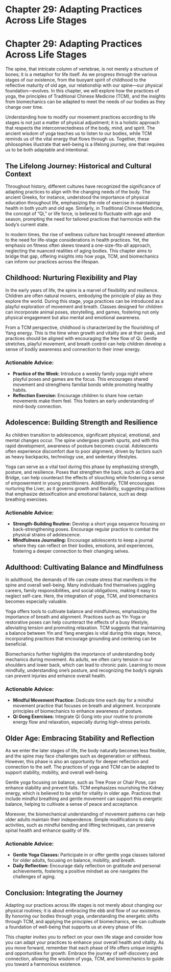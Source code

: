# Chapter 29: Adapting Practices Across Life Stages

# Chapter 29: Adapting Practices Across Life Stages

The spine, that intricate column of vertebrae, is not merely a structure of bones; it is a metaphor for life itself. As we progress through the various stages of our existence, from the buoyant spirit of childhood to the reflective maturity of old age, our relationship with our spine—our physical foundation—evolves. In this chapter, we will explore how the practices of yoga, the principles of Traditional Chinese Medicine (TCM), and the insights from biomechanics can be adapted to meet the needs of our bodies as they change over time.

Understanding how to modify our movement practices according to life stages is not just a matter of physical adjustment; it is a holistic approach that respects the interconnectedness of the body, mind, and spirit. The ancient wisdom of yoga teaches us to listen to our bodies, while TCM reminds us of the vital energy that flows through us. Together, these philosophies illustrate that well-being is a lifelong journey, one that requires us to be both adaptable and intentional.

## The Lifelong Journey: Historical and Cultural Context

Throughout history, different cultures have recognized the significance of adapting practices to align with the changing needs of the body. The ancient Greeks, for instance, understood the importance of physical education throughout life, emphasizing the role of exercise in maintaining health in both youth and old age. Similarly, in Traditional Chinese Medicine, the concept of “Qi,” or life force, is believed to fluctuate with age and season, prompting the need for tailored practices that harmonize with the body’s current state.

In modern times, the rise of wellness culture has brought renewed attention to the need for life-stage considerations in health practices. Yet, the emphasis on fitness often skews toward a one-size-fits-all approach, neglecting the nuanced realities of aging bodies. This chapter aims to bridge that gap, offering insights into how yoga, TCM, and biomechanics can inform our practices across the lifespan.

## Childhood: Nurturing Flexibility and Play

In the early years of life, the spine is a marvel of flexibility and resilience. Children are often natural movers, embodying the principle of play as they explore the world. During this stage, yoga practices can be introduced as a playful exploration of movement and breath. Classes designed for children can incorporate animal poses, storytelling, and games, fostering not only physical engagement but also mental and emotional awareness.

From a TCM perspective, childhood is characterized by the flourishing of Yang energy. This is the time when growth and vitality are at their peak, and practices should be aligned with encouraging the free flow of Qi. Gentle stretches, playful movement, and breath control can help children develop a sense of bodily awareness and connection to their inner energy.

### Actionable Advice:
- **Practice of the Week:** Introduce a weekly family yoga night where playful poses and games are the focus. This encourages shared movement and strengthens familial bonds while promoting healthy habits.
- **Reflection Exercise:** Encourage children to share how certain movements make them feel. This fosters an early understanding of mind-body connection.

## Adolescence: Building Strength and Resilience

As children transition to adolescence, significant physical, emotional, and mental changes occur. The spine undergoes growth spurts, and with this rapid development, awareness of posture becomes crucial. Adolescents often experience discomfort due to poor alignment, driven by factors such as heavy backpacks, technology use, and sedentary lifestyles.

Yoga can serve as a vital tool during this phase by emphasizing strength, posture, and resilience. Poses that strengthen the back, such as Cobra and Bridge, can help counteract the effects of slouching while fostering a sense of empowerment in young practitioners. Additionally, TCM encourages nurturing the Liver, as it governs growth and flexibility, suggesting practices that emphasize detoxification and emotional balance, such as deep breathing exercises.

### Actionable Advice:
- **Strength-Building Routine:** Develop a short yoga sequence focusing on back-strengthening poses. Encourage regular practice to combat the physical strains of adolescence.
- **Mindfulness Journaling:** Encourage adolescents to keep a journal where they can reflect on their bodies, emotions, and experiences, fostering a deeper connection to their changing selves.

## Adulthood: Cultivating Balance and Mindfulness

In adulthood, the demands of life can create stress that manifests in the spine and overall well-being. Many individuals find themselves juggling careers, family responsibilities, and social obligations, making it easy to neglect self-care. Here, the integration of yoga, TCM, and biomechanics becomes especially valuable.

Yoga offers tools to cultivate balance and mindfulness, emphasizing the importance of breath and alignment. Practices such as Yin Yoga or restorative poses can help counteract the effects of a busy lifestyle, alleviating tension and promoting relaxation. TCM suggests that maintaining a balance between Yin and Yang energies is vital during this stage; hence, incorporating practices that encourage grounding and centering can be beneficial.

Biomechanics further highlights the importance of understanding body mechanics during movement. As adults, we often carry tension in our shoulders and lower back, which can lead to chronic pain. Learning to move mindfully, understanding one’s posture, and recognizing the body’s signals can prevent injuries and enhance overall health.

### Actionable Advice:
- **Mindful Movement Practice:** Dedicate time each day for a mindful movement practice that focuses on breath and alignment. Incorporate principles of biomechanics to enhance awareness of posture.
- **Qi Gong Exercises:** Integrate Qi Gong into your routine to promote energy flow and relaxation, especially during high-stress periods.

## Older Age: Embracing Stability and Reflection

As we enter the later stages of life, the body naturally becomes less flexible, and the spine may face challenges such as degeneration or stiffness. However, this phase is also an opportunity for deeper reflection and connection to the self. The practices of yoga and TCM can be adapted to support stability, mobility, and overall well-being.

Gentle yoga focusing on balance, such as Tree Pose or Chair Pose, can enhance stability and prevent falls. TCM emphasizes nourishing the Kidney energy, which is believed to be vital for vitality in older age. Practices that include mindful breathing and gentle movement can support this energetic balance, helping to cultivate a sense of peace and acceptance.

Moreover, the biomechanical understanding of movement patterns can help older adults maintain their independence. Simple modifications to daily activities, such as mindful bending and lifting techniques, can preserve spinal health and enhance quality of life.

### Actionable Advice:
- **Gentle Yoga Classes:** Participate in or offer gentle yoga classes tailored for older adults, focusing on balance, mobility, and breath.
- **Daily Reflection:** Encourage daily reflection on gratitude and personal achievements, fostering a positive mindset as one navigates the challenges of aging.

## Conclusion: Integrating the Journey

Adapting our practices across life stages is not merely about changing our physical routines; it is about embracing the ebb and flow of our existence. By honoring our bodies through yoga, understanding the energetic shifts through TCM, and applying the principles of biomechanics, we can cultivate a foundation of well-being that supports us at every phase of life.

This chapter invites you to reflect on your own life stage and consider how you can adapt your practices to enhance your overall health and vitality. As you move forward, remember that each phase of life offers unique insights and opportunities for growth. Embrace the journey of self-discovery and connection, allowing the wisdom of yoga, TCM, and biomechanics to guide you toward a harmonious existence.